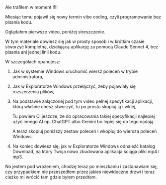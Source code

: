 
Ale trafiłem w moment !!!!

Miesiąc temu pojawił się nowy termin vibe coding, czyli programowanie bez pisania kodu.

Oglądałem pierwsze video, poniżej streszczenie.

W tym materiale dowiesz się jak w prosty sposób i w krótkim czasie stworzyć kompletną, działającą aplikację za pomocą Claude Sennet 4, bez pisania ani jednej linii kodu.

W szczegółach opanujesz:

1. Jak w systemie Windows uruchomić wiersz poleceń w trybie administratora,

2. Jak w Exploratorze Windows przełączyć, żeby pojawiały się rozszerzenia plików,

3. Na podstawie załączonej pod tym video pełnej specyfikacji aplikacji, którą właśnie chesz stworzyć,
   tu po prostu skopiuj ją i wklej, 

   Tu powiem Ci jeszcze, że do opracowania takiej specyfikacji najlepiej użyć innego AI np. ChatGPT albo Gemini bo lepiej się do tego nadają.

   A teraz skopiuj poniższy zestaw poleceń i wkopiuj do wiersza poleceń Windows.

4. Na koniec dowiesz się, jak w Exploratorze Windows odnaleźć katalog Download, na który Twoja nowo zbudowana aplikacja ściąga pliki mp4 i mp3.

No jestem pod wrażeniem, chodzę teraz po mieszkaniu i zastanawiam się, czy przypadkiem nie przeszedłem przez jakieś niewidoczne drzwi i teraz cieżko mi wrócić tam gdzie byłem przedtem.
